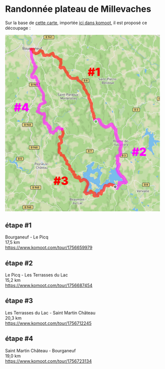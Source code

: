 # Randonnée plateau de Millevaches

Sur la base de [cette carte](https://rando-millevaches.fr/trek/730247-GRP%C2%AE65-Cascades,-landes-et-tourbieres),
importée [ici dans komoot](https://www.komoot.com/fr-fr/tour/1756525362), il est 
proposé ce découpage : 

![](data/Trip.jpg)

## étape #1
Bourganeuf - Le Picq  
17,5 km  
https://www.komoot.com/tour/1756659979

## étape #2
Le Picq - Les Terrasses du Lac  
15,2 km  
https://www.komoot.com/tour/1756687454

## étape #3
Les Terrasses du Lac - Saint Martin Château  
20,3 km  
https://www.komoot.com/tour/1756712245

## étape #4
Saint Martin Château - Bourganeuf  
19,0 km  
https://www.komoot.com/tour/1756723134
